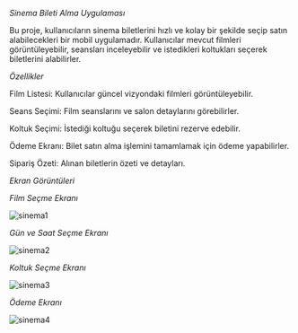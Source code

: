 *Sinema Bileti Alma Uygulaması*

Bu proje, kullanıcıların sinema biletlerini hızlı ve kolay bir şekilde seçip satın alabilecekleri bir mobil uygulamadır. Kullanıcılar mevcut filmleri görüntüleyebilir, seansları inceleyebilir ve istedikleri koltukları seçerek biletlerini alabilirler.

*Özellikler*

Film Listesi: Kullanıcılar güncel vizyondaki filmleri görüntüleyebilir.

Seans Seçimi: Film seanslarını ve salon detaylarını görebilirler.

Koltuk Seçimi: İstediği koltuğu seçerek biletini rezerve edebilir.

Ödeme Ekranı: Bilet satın alma işlemini tamamlamak için ödeme yapabilirler.

Sipariş Özeti: Alınan biletlerin özeti ve detayları.

*Ekran Görüntüleri*

*Film Seçme Ekranı*

![sinema1](https://github.com/user-attachments/assets/28410003-ccd4-47c9-9471-36660f6cbc2b)

*Gün ve Saat Seçme Ekranı*

![sinema2](https://github.com/user-attachments/assets/b1fd779f-206a-40a0-ba5d-a8345698cabf)

*Koltuk Seçme Ekranı*

![sinema3](https://github.com/user-attachments/assets/42da11db-aa4f-40b0-bb30-6be6d30ee0c6)

*Ödeme Ekranı*

![sinema4](https://github.com/user-attachments/assets/c6088305-d999-449a-ae48-d1a3c164b156)



